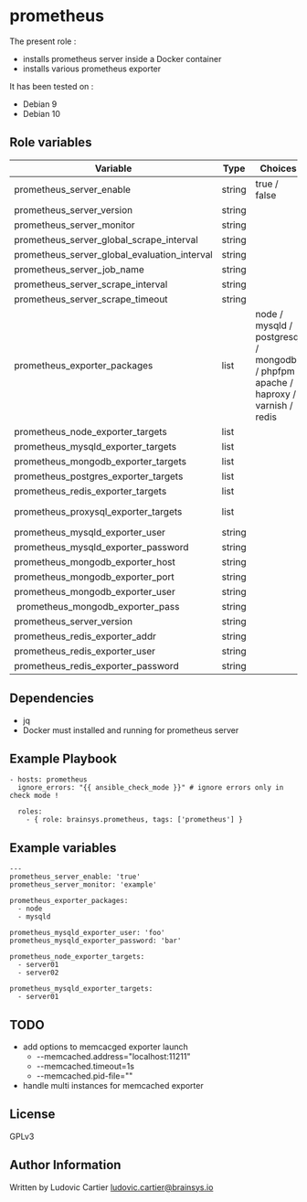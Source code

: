 prometheus
==========

The present role :
  - installs prometheus server inside a Docker container
  - installs various prometheus exporter

It has been tested on :
  - Debian 9
  - Debian 10

Role variables
--------------

| Variable                                     | Type    | Choices                                                                            | Default                 | Comment         |
|----------------------------------------------|---------|------------------------------------------------------------------------------------|-------------------------|-----------------|
| prometheus_server_enable                     | string  | true / false                                                                       |                         |                 |
| prometheus_server_version                    | string  |                                                                                    |  latest                 |                 |
| prometheus_server_monitor                    | string  |                                                                                    |                         |                 |
| prometheus_server_global_scrape_interval     | string  |                                                                                    |  15                     |                 |
| prometheus_server_global_evaluation_interval | string  |                                                                                    |  15                     |                 |
| prometheus_server_job_name                   | string  |                                                                                    |  prometheus             |                 |
| prometheus_server_scrape_interval            | string  |                                                                                    |  5                      |                 |
| prometheus_server_scrape_timeout             | string  |                                                                                    |  5                      |                 |
| prometheus_exporter_packages                 | list    | node / mysqld / postgresql / mongodb / phpfpm / apache / haproxy / varnish / redis |                         |                 |
| prometheus_node_exporter_targets             | list    |                                                                                    |                         |                 |
| prometheus_mysqld_exporter_targets           | list    |                                                                                    |                         |                 |
| prometheus_mongodb_exporter_targets          | list    |                                                                                    |                         |                 |
| prometheus_postgres_exporter_targets         | list    |                                                                                    |                         |                 |
| prometheus_redis_exporter_targets            | list    |                                                                                    |                         |                 |
| prometheus_proxysql_exporter_targets         | list    |                                                                                    |                         | [Enable exporter](https://proxysql.com/documentation/prometheus-exporter/)  |
| prometheus_mysqld_exporter_user              | string  |                                                                                    |                         |                 |
| prometheus_mysqld_exporter_password          | string  |                                                                                    |                         |                 |
| prometheus_mongodb_exporter_host             | string  |                                                                                    | localhost               |                 |
| prometheus_mongodb_exporter_port             | string  |                                                                                    | 27017                   |                 |
| prometheus_mongodb_exporter_user             | string  |                                                                                    |                         |                 |
| prometheus_mongodb_exporter_pass             | string  |                                                                                    |                         |                 |
| prometheus_server_version                    | string  |                                                                                    |  latest                 |                 |
| prometheus_redis_exporter_addr               | string  |                                                                                    | redis://localhost:6379  |                 |
| prometheus_redis_exporter_user               | string  |                                                                                    |                         |                 |
| prometheus_redis_exporter_password           | string  |                                                                                    |                         |                 |

Dependencies
------------

  - jq
  - Docker must installed and running for prometheus server

Example Playbook
----------------

    - hosts: prometheus
      ignore_errors: "{{ ansible_check_mode }}" # ignore errors only in check mode !

      roles:
        - { role: brainsys.prometheus, tags: ['prometheus'] }

Example variables
-----------------

    ---
    prometheus_server_enable: 'true'
    prometheus_server_monitor: 'example'

    prometheus_exporter_packages:
      - node
      - mysqld

    prometheus_mysqld_exporter_user: 'foo'
    prometheus_mysqld_exporter_password: 'bar'

    prometheus_node_exporter_targets:
      - server01
      - server02

    prometheus_mysqld_exporter_targets:
      - server01

TODO
----

  - add options to memcacged exporter launch
    - --memcached.address="localhost:11211"
    - --memcached.timeout=1s
    - --memcached.pid-file=""
  - handle multi instances for memcached exporter
  
License
-------

GPLv3

Author Information
------------------

Written by Ludovic Cartier <ludovic.cartier@brainsys.io>
